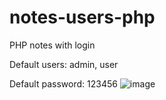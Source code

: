 # notes-users-php
PHP notes with login 

Default users: admin, user

Default password: 123456
![image](https://user-images.githubusercontent.com/56223390/152642260-df997339-da8d-4009-8491-1202dc1d12bd.png)
